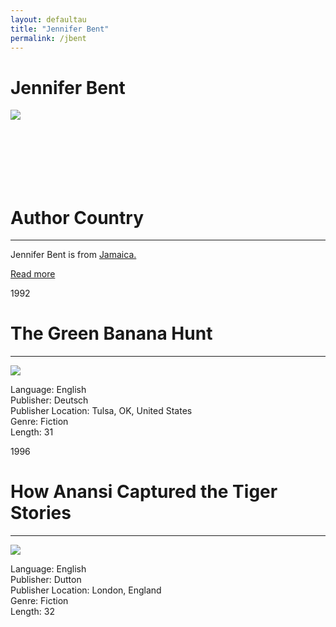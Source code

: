 ```yaml
---
layout: defaultau
title: "Jennifer Bent"
permalink: /jbent
---
```

<!-- partial:index.partial.html -->
<div class="content">
    <h1>Jennifer Bent</h1>
    <div class="quote">
        <div><img src="https://t4.ftcdn.net/jpg/03/40/12/49/360_F_340124934_bz3pQTLrdFpH92ekknuaTHy8JuXgG7fi.jpg" class="logo"></div>
    </div>
    <div class="timeline">
        <div style="padding-bottom:100px;"></div>
        <div class="block">
            <div class="date right"><p class="right"></p></div>
            <div class="dot"></div>
            <div class="left first">
            <div class="author_country">
                <h1>Author Country</h1><hr>
          <div class="aclocation">   <p>Jennifer Bent is from <a href="http://localhost:4000/4"> Jamaica.</a></p> </div>
                <div class="acreadmore"><a href="#" target="_blank">Read more</a></div>
            </div>
            </div>
        </div>
        <div class="block">
            <div class="date left"><p class="left">1992</p></div>
            <div class="dot"></div>
            <div class="right">
                <h1>The Green Banana Hunt</h1><hr>
                <p><img src="https://i.ebayimg.com/images/g/4ycAAOSwbVVgjoc8/s-l600.jpg"></p>
                <p>
                Language: English<br>
                Publisher: Deutsch<br>
                Publisher Location: Tulsa, OK, United States<br>
                Genre: Fiction<br>
                Length: 31<br>
                </p>
            </div>
        </div>
        <div class="block">
            <div class="date right"><p class="right">1996</p></div>
            <div class="dot"></div>
            <div class="left">
                <h1>How Anansi Captured the Tiger Stories</h1><hr>
                <p><img src="https://images-na.ssl-images-amazon.com/images/I/51WET8Z76CL._SX368_BO1,204,203,200_.jpg"></p>
                <p>
                Language: English<br>
                Publisher: Dutton<br>
                Publisher Location: London, England<br>
                Genre: Fiction<br>
                Length: 32<br>
                </p>
            </div>
        </div>
